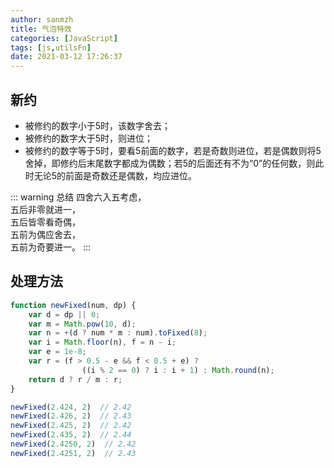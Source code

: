 ```yaml
---
author: sanmzh
title: 气泡特效
categories: [JavaScript]
tags: [js,utilsFn]
date: 2021-03-12 17:26:37
---
```


## 新约
- 被修约的数字小于5时，该数字舍去；
- 被修约的数字大于5时，则进位；
- 被修约的数字等于5时，要看5前面的数字，若是奇数则进位，若是偶数则将5舍掉，即修约后末尾数字都成为偶数；若5的后面还有不为“0”的任何数，则此时无论5的前面是奇数还是偶数，均应进位。

::: warning 总结
四舍六入五考虑，</br>
五后非零就进一，</br>
五后皆零看奇偶，</br>
五前为偶应舍去，</br>
五前为奇要进一。
:::

## 处理方法
```js
function newFixed(num, dp) {
    var d = dp || 0;
    var m = Math.pow(10, d);
    var n = +(d ? num * m : num).toFixed(8);
    var i = Math.floor(n), f = n - i;
    var e = 1e-8;
    var r = (f > 0.5 - e && f < 0.5 + e) ?
                ((i % 2 == 0) ? i : i + 1) : Math.round(n);
    return d ? r / m : r;
}

newFixed(2.424, 2)  // 2.42
newFixed(2.426, 2)  // 2.43
newFixed(2.425, 2)  // 2.42
newFixed(2.435, 2)  // 2.44
newFixed(2.4250, 2)  // 2.42
newFixed(2.4251, 2)  // 2.43
```